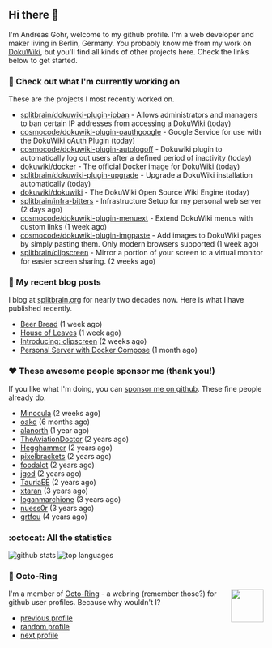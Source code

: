## Hi there :wave:

I'm Andreas Gohr, welcome to my github profile. I'm a web developer and maker living in Berlin, Germany. You probably know me from my work on [DokuWiki](https://github.com/dokuwiki/dokuwiki), but you'll find all kinds of other projects here. Check the links below to get started.

### :hammer: Check out what I'm currently working on

These are the projects I most recently worked on.


- [splitbrain/dokuwiki-plugin-ipban](https://github.com/splitbrain/dokuwiki-plugin-ipban) - Allows administrators and managers to ban certain IP addresses from accessing a DokuWiki (today)
- [cosmocode/dokuwiki-plugin-oauthgoogle](https://github.com/cosmocode/dokuwiki-plugin-oauthgoogle) - Google Service for use with the DokuWiki oAuth Plugin (today)
- [cosmocode/dokuwiki-plugin-autologoff](https://github.com/cosmocode/dokuwiki-plugin-autologoff) - Dokuwiki plugin to automatically log out users after a defined period of inactivity (today)
- [dokuwiki/docker](https://github.com/dokuwiki/docker) - The official Docker image for DokuWiki (today)
- [splitbrain/dokuwiki-plugin-upgrade](https://github.com/splitbrain/dokuwiki-plugin-upgrade) - Upgrade a DokuWiki installation automatically (today)
- [dokuwiki/dokuwiki](https://github.com/dokuwiki/dokuwiki) - The DokuWiki Open Source Wiki Engine (today)
- [splitbrain/infra-bitters](https://github.com/splitbrain/infra-bitters) - Infrastructure Setup for my personal web server (2 days ago)
- [cosmocode/dokuwiki-plugin-menuext](https://github.com/cosmocode/dokuwiki-plugin-menuext) - Extend DokuWiki menus with custom links (1 week ago)
- [cosmocode/dokuwiki-plugin-imgpaste](https://github.com/cosmocode/dokuwiki-plugin-imgpaste) - Add images to DokuWiki pages by simply pasting them. Only modern browsers supported (1 week ago)
- [splitbrain/clipscreen](https://github.com/splitbrain/clipscreen) - Mirror a portion of your screen to a virtual monitor for easier screen sharing. (2 weeks ago)

### :scroll: My recent blog posts

I blog at [splitbrain.org](https://www.splitbrain.org) for nearly two decades now. Here is what I have published recently.


- [Beer Bread](https://www.splitbrain.org/blog/2024-10/22-bear_bread) (1 week ago)
- [House of Leaves](https://www.splitbrain.org/blog/2024-10/17-house_of_leaves) (1 week ago)
- [Introducing: clipscreen](https://www.splitbrain.org/blog/2024-10/11-introducing_clipscreen) (2 weeks ago)
- [Personal Server with Docker Compose](https://www.splitbrain.org/blog/2024-09/23-personal_server_with_docker_compose) (1 month ago)

### :hearts:️ These awesome people sponsor me (thank you!)

If you like what I'm doing, you can [sponsor me on github](https://github.com/sponsors/splitbrain). These fine people already do.


- [Minocula](https://github.com/Minocula) (2 weeks ago)
- [oakd](https://github.com/oakd) (6 months ago)
- [alanorth](https://github.com/alanorth) (1 year ago)
- [TheAviationDoctor](https://github.com/TheAviationDoctor) (2 years ago)
- [Hegghammer](https://github.com/Hegghammer) (2 years ago)
- [pixelbrackets](https://github.com/pixelbrackets) (2 years ago)
- [foodalot](https://github.com/foodalot) (2 years ago)
- [jgod](https://github.com/jgod) (2 years ago)
- [TauriaEE](https://github.com/TauriaEE) (2 years ago)
- [xtaran](https://github.com/xtaran) (3 years ago)
- [loganmarchione](https://github.com/loganmarchione) (3 years ago)
- [nuess0r](https://github.com/nuess0r) (3 years ago)
- [grtfou](https://github.com/grtfou) (4 years ago)

### :octocat: All the statistics

 ![github stats](https://github-readme-stats.vercel.app/api?username=splitbrain&show_icons=true&hide_title=true)
![top languages](https://github-readme-stats.vercel.app/api/top-langs/?username=splitbrain&layout=compact)


### :octopus: Octo-Ring

<img width="64" height="65" src="https://octo-ring.com/static/img/octo.png" align="right" alt="">

I'm a member of [Octo-Ring](https://octo-ring.com/) - a webring (remember those?) for github user profiles. Because why wouldn't I? 

* [previous profile](https://octo-ring.com/p/splitbrain/prev)
* [random profile](https://octo-ring.com/p/splitbrain/random)
* [next profile](https://octo-ring.com/p/splitbrain/next)

